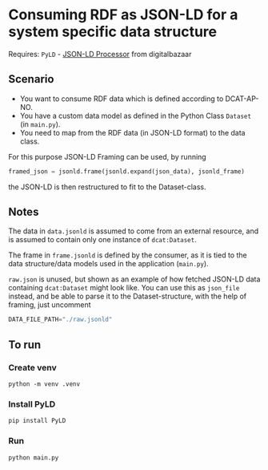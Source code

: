 # Consuming RDF as JSON-LD for a system specific data structure

Requires: `PyLD` - [JSON-LD Processor](https://github.com/digitalbazaar/pyld) from digitalbazaar

## Scenario

- You want to consume RDF data which is defined according to DCAT-AP-NO.
- You have a custom data model as defined in the Python Class `Dataset` (in `main.py`).
- You need to map from the RDF data (in JSON-LD format) to the data class.

For this purpose JSON-LD Framing can be used, by running

```python
framed_json = jsonld.frame(jsonld.expand(json_data), jsonld_frame)
```

the JSON-LD is then restructured to fit to the Dataset-class.

## Notes

The data in `data.jsonld` is assumed to come from an external resource, and is assumed to contain only one instance of `dcat:Dataset`.

The frame in `frame.jsonld` is defined by the consumer, as it is tied to the data structure/data models used in the application (`main.py`).

`raw.json` is unused, but shown as an example of how fetched JSON-LD data containing `dcat:Dataset` might look like. You can use this as `json_file` instead, and be able to parse it to the Dataset-structure, with the help of framing, just uncomment

```python
DATA_FILE_PATH="./raw.jsonld"
```

## To run

### Create venv

```
python -m venv .venv
```

### Install PyLD

```
pip install PyLD
```

### Run

```
python main.py
```
